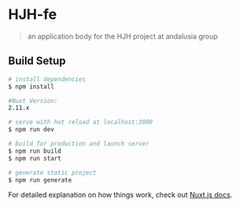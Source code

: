 # HJH-fe

> an application body for the HJH project at andalusia group

## Build Setup

``` bash
# install dependencies
$ npm install

#Nuxt Version: 
2.11.x

# serve with hot reload at localhost:3000
$ npm run dev

# build for production and launch server
$ npm run build
$ npm run start

# generate static project
$ npm run generate
```

For detailed explanation on how things work, check out [Nuxt.js docs](https://nuxtjs.org/guide/commands).
